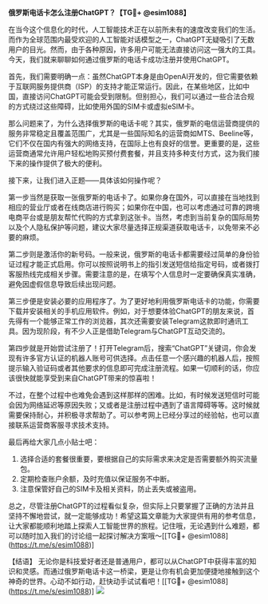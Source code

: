**俄罗斯电话卡怎么注册ChatGPT？【TG💪+ @esim1088】**

在当今这个信息化的时代，人工智能技术正在以前所未有的速度改变我们的生活。而作为全球范围内最受欢迎的人工智能对话模型之一，ChatGPT无疑吸引了无数用户的目光。然而，由于各种原因，许多用户可能无法直接访问这一强大的工具。今天，我们就来聊聊如何通过俄罗斯的电话卡成功注册并使用ChatGPT。

首先，我们需要明确一点：虽然ChatGPT本身是由OpenAI开发的，但它需要依赖于互联网服务提供商（ISP）的支持才能正常运行。因此，在某些地区，比如中国，直接访问ChatGPT可能会受到限制。但别担心，我们可以通过一些合法合规的方式绕过这些障碍，比如使用外国的SIM卡或虚拟eSIM卡。

那么问题来了，为什么选择俄罗斯的电话卡呢？其实，俄罗斯的电信运营商提供的服务非常稳定且覆盖范围广，尤其是一些国际知名的运营商如MTS、Beeline等，它们不仅在国内有强大的网络支持，在国际上也有良好的信誉。更重要的是，这些运营商通常允许用户轻松地购买预付费套餐，并且支持多种支付方式，这为我们接下来的操作提供了极大的便利。

接下来，让我们进入正题——具体该如何操作呢？

第一步当然是获取一张俄罗斯的电话卡了。如果你身在国外，可以直接在当地找到相应的营业厅或者在线商店进行购买；如果你在中国，也可以考虑通过可靠的跨境电商平台或是朋友帮忙代购的方式拿到这张卡。当然，考虑到当前复杂的国际局势以及个人隐私保护等问题，建议大家尽量选择正规渠道获取电话卡，以免带来不必要的麻烦。

第二步则是激活你的新号码。一般来说，俄罗斯的电话卡都需要经过简单的身份验证过程才能正式启用。你可以按照说明书上的指引发送短信给指定号码，或者拨打客服热线完成相关步骤。需要注意的是，在填写个人信息时一定要确保真实准确，避免因虚假信息导致后续出现问题。

第三步便是安装必要的应用程序了。为了更好地利用俄罗斯电话卡的功能，你需要下载并安装相关的手机应用软件。例如，对于想要体验ChatGPT的朋友来说，首先得有一个能够正常工作的浏览器，其次还需要安装Telegram这款即时通讯工具。因为现阶段，有不少人正是借助Telegram与ChatGPT互动交流的。

第四步就是开始尝试注册了！打开Telegram后，搜索“ChatGPT”关键词，你会发现有许多官方认证的机器人账号可供选择。点击任意一个感兴趣的机器人后，按照提示输入验证码或者其他要求的信息即可完成注册流程。如果一切顺利的话，你应该很快就能享受到来自ChatGPT带来的惊喜啦！

不过，在整个过程中也难免会遇到这样那样的困难。比如，有时候发送短信时可能会因为网络延迟等原因失败；又或者是注册过程中遇到了语言障碍等等。这时候就需要保持耐心，并积极寻求帮助了。可以参考网上已经分享过的经验帖，也可以直接联系运营商客服寻求技术支持。

最后再给大家几点小贴士吧：
1. 选择合适的套餐很重要，要根据自己的实际需求来决定是否需要额外购买流量包。
2. 定期检查账户余额，及时充值以保证服务不中断。
3. 注意保管好自己的SIM卡及相关资料，防止丢失或被盗用。

总之，尽管注册ChatGPT的过程看似复杂，但实际上只要掌握了正确的方法并且坚持不懈地尝试，就一定能够成功！希望这篇文章能为大家提供有用的参考信息，让大家都能顺利地踏上探索人工智能世界的旅程。记住哦，无论遇到什么难题，都可以随时加入我们的讨论组一起探讨解决方案哦～[[TG💪+ @esim1088] (https://t.me/s/esim1088)]

【结语】
无论你是科技爱好者还是普通用户，都可以从ChatGPT中获得丰富的知识和灵感。而通过俄罗斯电话卡这一桥梁，更是让你有机会更加便捷地接触到这个神奇的世界。心动不如行动，赶快动手试试看吧！[[TG💪+ @esim1088] (https://t.me/s/esim1088)] ![](https://i.postimg.cc/4NQfJmqS/Snipaste-2025-05-13-00-14-12.png)